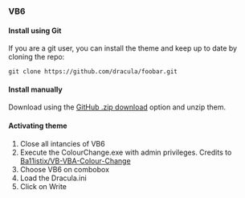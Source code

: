 ### VB6

#### Install using Git

If you are a git user, you can install the theme and keep up to date by cloning the repo:

    git clone https://github.com/dracula/foobar.git

#### Install manually

Download using the [GitHub .zip download](https://github.com/dracula/foobar/archive/master.zip) option and unzip them.

#### Activating theme

1. Close all intancies of VB6
2. Execute the ColourChange.exe  with admin privileges. Credits to [Ba11istix/VB-VBA-Colour-Change](https://github.com/Ba11istix/VB-VBA-Colour-Change)
3. Choose VB6 on combobox
4. Load the Dracula.ini
5. Click on Write
